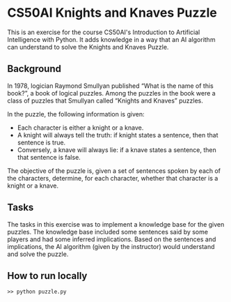 # CS50AI Knights and Knaves Puzzle

This is an exercise for the course CS50AI's Introduction to Artificial Intelligence with Python. It adds knowledge in a way that an AI algorithm can understand to solve the Knights and Knaves Puzzle.

## Background

In 1978, logician Raymond Smullyan published “What is the name of this book?”, a book of logical puzzles. Among the puzzles in the book were a class of puzzles that Smullyan called “Knights and Knaves” puzzles.

In the puzzle, the following information is given:
- Each character is either a knight or a knave.
- A knight will always tell the truth: if knight states a sentence, then that sentence is true.
- Conversely, a knave will always lie: if a knave states a sentence, then that sentence is false.

The objective of the puzzle is, given a set of sentences spoken by each of the characters, determine, for each character, whether that character is a knight or a knave.

## Tasks

The tasks in this exercise was to implement a knowledge base for the given puzzles. The knowledge base included some sentences said by some players and had some inferred implications. Based on the sentences and implications, the AI algorithm (given by the instructor) would understand and solve the puzzle.

## How to run locally

```
>> python puzzle.py
```

